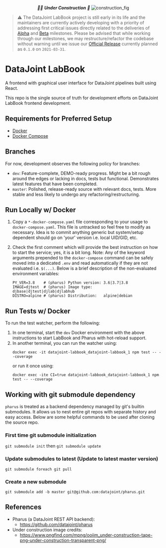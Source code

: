<div
<p align="center">
  <em>👷‍♀️ <b>Under Construction</b> 👷</em>
  <img src="https://raw.githubusercontent.com/datajoint/datajoint-labbook/master/under_contruction.png" alt="construction_fig"/>  
</p>
</div>

> ⚠️ The DataJoint LabBook project is still early in its life and the maintainers are currently actively developing with a priority of addressing first critical issues directly related to the deliveries of [Alpha](https://github.com/datajoint/datajoint-labbook/milestone/1) and [Beta](https://github.com/datajoint/datajoint-labbook/milestone/2) milestones. Please be advised that while working through our milestones, we may restructure/refactor the codebase without warning until we issue our [Official Release](https://github.com/datajoint/datajoint-labbook/milestone/3) currently planned as `0.1.0` on `2021-03-31`.

# DataJoint LabBook

A frontend with graphical user interface for DataJoint pipelines built using React.

This repo is the single source of truth for development efforts on DataJoint LabBook frontend development.

## Requirements for Preferred Setup

- [Docker](https://docs.docker.com/get-docker/  )
- [Docker Compose](https://docs.docker.com/compose/install/)

## Branches

For now, development observes the following policy for branches:
- `dev`: Feature-complete, DEMO-ready progress. Might be a bit rough around the edges or lacking in docs, tests but functional. Demonstrates latest features that have been completed.
- `master`: Polished, release-ready source with relevant docs, tests. More stable and less likely to undergo any refactoring/restructuring.

## Run Locally w/ Docker

1) Copy a `*-docker-compose.yaml` file corresponding to your usage to `docker-compose.yaml`. This file is untracked so feel free to modify as necessary. Idea is to commit anything generic but system/setup dependent should go on 'your' version i.e. local UID/GID, etc.
2) Check the first comment which will provide the best instruction on how to start the service; yes, it is a bit long. Note: Any of the keyword arguments prepended to the `docker-compose` command can be safely moved into a dedicated `.env` and read automatically if they are not evaluated i.e. `$(...)`. Below is a brief description of the non-evaluated environment variables:

   ```shell
   PY_VER=3.8    # (pharus) Python version: 3.6|3.7|3.8
   IMAGE=djtest  # (pharus) Image type:     djbase|djtest|djlab|djlabhub
   DISTRO=alpine # (pharus) Distribution:   alpine|debian
   ```

## Run Tests w/ Docker

To run the test watcher, perform the following:

1) In one terminal, start the `dev` Docker environment with the above instructions to start LabBook and Pharus with hot-reload support.
2) In another terminal, you can run the watcher using:
   ```shell
   docker exec -it datajoint-labbook_datajoint-labbook_1 npm test -- --coverage
   ```
   or run it once using:
   ```shell
   docker exec -ite CI=true datajoint-labbook_datajoint-labbook_1 npm test -- --coverage
   ```

## Working with git submodule dependency

`pharus` is treated as a backend dependency managed by git's builtin submodules. It allows us to nest entire git repos with separate history and easy access. Below are some helpful commands to be used after cloning the source repo.

### First time git submodule initialization

`git submodule init` then `git submodule update`

### Update submodules to latest (Update to latest master version)

`git submodule foreach git pull`

### Create a new submodule

`git submodule add -b master git@github.com:datajoint/pharus.git`


## References

- Pharus (a DataJoint REST API backend):
  - https://github.com/datajoint/pharus
- Under construction image credits:
  - https://www.pngfind.com/mpng/ooiim_under-construction-tape-png-under-construction-transparent-png/
